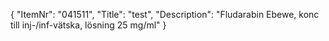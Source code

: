 {
  "ItemNr": "041511",
  "Title": "test",
  "Description": "Fludarabin Ebewe, konc till inj-/inf-vätska, lösning 25 mg/ml"
}